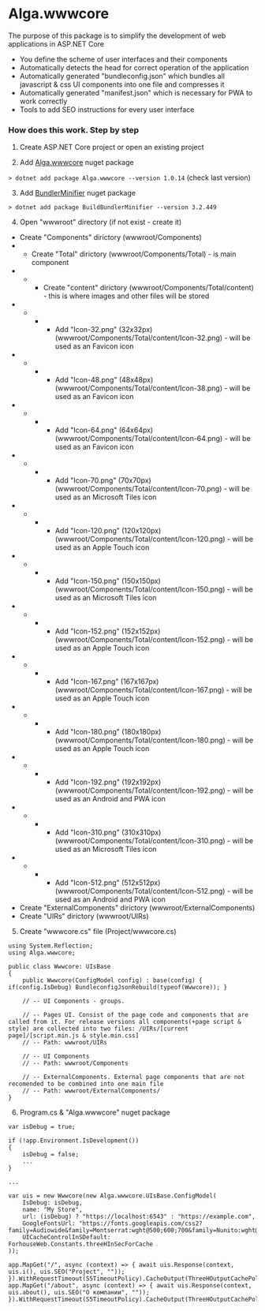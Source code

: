 # Alga.wwwcore

The purpose of this package is to simplify the development of web applications in ASP.NET Core

- You define the scheme of user interfaces and their components
- Automatically detects the head for correct operation of the application
- Automatically generated "bundleconfig.json" which bundles all javascript & css UI components into one file and compresses it
- Automatically generated "manifest.json" which is necessary for PWA to work correctly
- Tools to add SEO instructions for every user interface


### How does this work. Step by step

1. Create ASP.NET Core project or open an existing project

2. Add [Alga.wwwcore](https://www.nuget.org/packages/Alga.wwwcore) nuget package

`> dotnet add package Alga.wwwcore --version 1.0.14` (check last version)

3. Add [BundlerMinifier](https://www.nuget.org/packages/BuildBundlerMinifier) nuget package

`> dotnet add package BuildBundlerMinifier --version 3.2.449`

4. Open "wwwroot" directory (if not exist - create it)

- Create "Components" dirictory (wwwroot/Components)
- - Create "Total" dirictory (wwwroot/Components/Total) - is main component
- - - Create "content" dirictory (wwwroot/Components/Total/content) - this is where images and other files will be stored
- - - - Add "Icon-32.png" (32x32px) (wwwroot/Components/Total/content/Icon-32.png) - will be used as an Favicon icon
- - - - Add "Icon-48.png" (48x48px) (wwwroot/Components/Total/content/Icon-38.png) - will be used as an Favicon icon
- - - - Add "Icon-64.png" (64x64px) (wwwroot/Components/Total/content/Icon-64.png) - will be used as an Favicon icon
- - - - Add "Icon-70.png" (70x70px) (wwwroot/Components/Total/content/Icon-70.png) - will be used as an Microsoft Tiles icon
- - - - Add "Icon-120.png" (120x120px) (wwwroot/Components/Total/content/Icon-120.png) - will be used as an Apple Touch icon
- - - - Add "Icon-150.png" (150x150px) (wwwroot/Components/Total/content/Icon-150.png) - will be used as an Microsoft Tiles icon
- - - - Add "Icon-152.png" (152x152px) (wwwroot/Components/Total/content/Icon-152.png) - will be used as an Apple Touch icon
- - - - Add "Icon-167.png" (167x167px) (wwwroot/Components/Total/content/Icon-167.png) - will be used as an Apple Touch icon
- - - - Add "Icon-180.png" (180x180px) (wwwroot/Components/Total/content/Icon-180.png) - will be used as an Apple Touch icon
- - - - Add "Icon-192.png" (192x192px) (wwwroot/Components/Total/content/Icon-192.png) - will be used as an Android and PWA icon
- - - - Add "Icon-310.png" (310x310px) (wwwroot/Components/Total/content/Icon-310.png) - will be used as an Microsoft Tiles icon
- - - - Add "Icon-512.png" (512x512px) (wwwroot/Components/Total/content/Icon-512.png) - will be used as an Android and PWA icon
- Create "ExternalComponents" dirictory (wwwroot/ExternalComponents)
- Create "UIRs" dirictory (wwwroot/UIRs)


5. Create "wwwcore.cs" file (Project/wwwcore.cs)

```
using System.Reflection;
using Alga.wwwcore;

public class Wwwcore: UIsBase
{
    public Wwwcore(ConfigModel config) : base(config) { if(config.IsDebug) BundleconfigJsonRebuild(typeof(Wwwcore)); }

    // -- UI Components - groups.

    // -- Pages UI. Consist of the page code and components that are called from it. For release versions all components(+page script & style) are collected into two files: /UIRs/[current page]/[script.min.js & style.min.css]
    // -- Path: wwwroot/UIRs

    // -- UI Components
    // -- Path: wwwroot/Components

    // -- ExternalComponents. External page components that are not recomended to be combined into one main file
    // -- Path: wwwroot/ExternalComponents/
}

```

6. Program.cs & "Alga.wwwcore" nuget package

```
var isDebug = true;

if (!app.Environment.IsDevelopment())
{
    isDebug = false;
    ...
}

...

var uis = new Wwwcore(new Alga.wwwcore.UIsBase.ConfigModel(
    IsDebug: isDebug,
    name: "My Store",
    url: (isDebug) ? "https://localhost:6543" : "https://example.com",
    GoogleFontsUrl: "https://fonts.googleapis.com/css2?family=Audiowide&family=Montserrat:wght@500;600;700&family=Nunito:wght@500;700&Mulish:wght@500&display=swap",
    UICacheControlInSDefault: ForhouseWeb.Constants.threeHInSecForCache
));

app.MapGet("/", async (context) => { await uis.Response(context, uis.i(), uis.SEO("Project", "")); }).WithRequestTimeout(S5TimeoutPolicy).CacheOutput(ThreeHOutputCachePolicy);
app.MapGet("/about", async (context) => { await uis.Response(context, uis.about(), uis.SEO("О компании", "")); }).WithRequestTimeout(S5TimeoutPolicy).CacheOutput(ThreeHOutputCachePolicy);
```